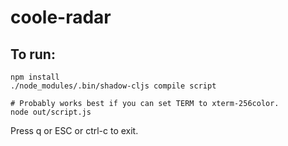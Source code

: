 # coole-radar

## To run:

```
npm install
./node_modules/.bin/shadow-cljs compile script

# Probably works best if you can set TERM to xterm-256color.
node out/script.js
```

Press q or ESC or ctrl-c to exit.

